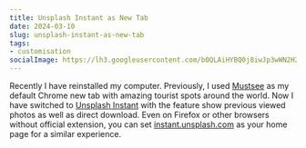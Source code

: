 ```yaml
---
title: Unsplash Instant as New Tab
date: 2024-03-10
slug: unsplash-instant-as-new-tab
tags:
- customisation
socialImage: https://lh3.googleusercontent.com/b0QLAiHYBQ0j8iwJp3wWN2H2WRJflA_QLIQVqUvMn99SUhYov9wKT-bLOfM9FXcnt1Uw4BZk4A=w640-h400-e365
---
```


Recently I have reinstalled my computer. Previously, I used [Mustsee](http://mustsee.earth/) as my default Chrome new tab with amazing tourist spots around the world. Now I have switched to [Unsplash Instant](https://chrome.google.com/webstore/detail/unsplash-instant/pejkokffkapolfffcgbmdmhdelanoaih?hl=en) with the feature show previous viewed photos as well as direct download. Even on Firefox or other browsers without official extension, you can set [instant.unsplash.com](https://instant.unsplash.com/) as your home page for a similar experience.
